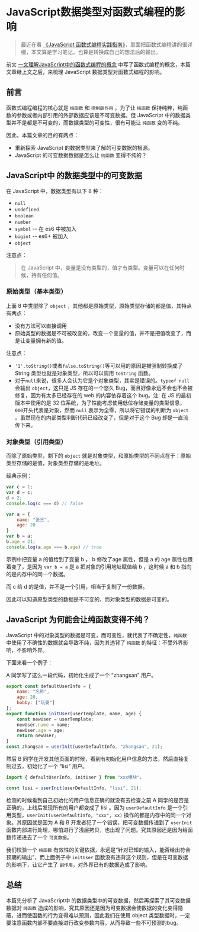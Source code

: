 # JavaScript数据类型对函数式编程的影响

> 最近在看 [《JavaScript 函数式编程实践指南》](https://juejin.cn/book/7173591403639865377)，里面把函数式编程讲的很详细，本文算是学习笔记，也算是转换成自己的想法后的输出。

前文 [一文理解JavaScript中的函数式编程的概念](https://juejin.cn/editor/7200981881651036217) 中写了函数式编程的概念，本篇文章继上文之后，来梳理 JavaScript 数据类型对函数式编程的影响。

## 前言

函数式编程编程的核心就是 `纯函数` 和 `控制副作用` ，为了让 `纯函数` 保持纯粹，纯函数的参数或者内部引用的外部数据应该是不可变数据。但 JavaScript 中的数据类型并不是都是不可变的，而数据类型的可变性，很有可能让 `纯函数` 变的不纯。

因此，本篇文章的目的有两点：

- 重新探索 JavaScript 的数据类型来了解的可变数据的根源。
- JavaScript 的可变数据数据是怎么让 `纯函数` 变得不纯的？

## JavaScript中 的数据类型中的可变数据

在 JavaScript 中，数据类型有以下 8 种：

- `null`
- `undefined`
- `boolean`
- `number`
- `symbol` -- 在 es6 中被加入
- `bigint` -- es6+ 被加入
- `object`

注意点：

> 在 JavaScript 中，变量是没有类型的，值才有类型。变量可以在任何时候，持有任何值。

### 原始类型（基本类型）

上面 8 中类型除了 `object` ，其他都是原始类型，原始类型存储的都是值，其特点有两点：

- 没有方法可以直接调用
- 原始类型的数据是不可被改变的，改变一个变量的值，并不是把值改变了，而是让变量拥有新的值。

注意点：

- `'1'.toString()`或者`false.toString()`等可以用的原因是被强制转换成了 String 类型也就是对象类型，所以可以调用 `toString` 函数。
- 对于`null`来说，很多人会认为它是个对象类型，其实是错误的。`typeof null` 会输出 `object`，这只是 JS 存在的一个悠久 Bug，而且好像永远不会也不会被修复，因为有太多已经存在的 web 的内容依存着这个 bug。注: 在 JS 的最初版本中使用的是 32 位系统，为了性能考虑使用低位存储变量的类型信息，`000`开头代表是对象，然而 `null` 表示为全零，所以将它错误的判断为 `object` 。虽然现在的内部类型判断代码已经改变了，但是对于这个 Bug 却是一直流传下来。

### 对象类型（引用类型）

而除了原始类型，剩下的 `object` 就是对象类型，和原始类型的不同点在于：原始类型存储的是值，对象类型存储的是地址。

经典示例：
```js
var c = 1;
var d = c;
d = 2;
console.log(c === d) // false

var a = {
    name: "张三",
    age: 20
}
var b = a;
b.age = 21;
console.log(a.age === b.age) // true
```

示例中把变量 a 的值给到了变量 b ， b 修改了age 属性，但是 a 的 age 属性也跟着变了，是因为 `var b = a` 是 a 把对象的引用地址赋值给 b ，这时候 a 和 b 指向的是内存中的同一个数据。

而 c 给 d 的是值，并不是一个引用，相当于复制了一份数据。

因此可以知道原型类型的数据是不可变的，而对象类型的数据是可变的。

## JavaScript 为何能会让纯函数变得不纯？

JavaScript 中的对象类型的数据是可变，而可变性，就代表了不确定性，`纯函数` 中使用了不确性的数据就会导致不纯，因为其违背了 `纯函数` 的特征：不受外界影响，不影响外界。

下面来看一个例子：

A 同学写了这么一段代码，初始化生成了一个 “zhangsan” 用户。

```js
export const defaultUserInfo = {
    name: "名称",
    age: 20,
    hobby: ["玩耍"]
};
export function initUser(userTemplate, name, age) {
    const newUser = userTemplate;
    newUser.name = name;
    newUser.age = age;
    return newUser;
}
const zhangsan = userInit(userDefaultInfo, "zhangsan", 21);
```

然后 B 同学在开发其他页面的时候，看到有初始化用户信息的方法，然后直接复制过去，初始化了一个 “lisi” 用户。

```js
import { defaultUserInfo, initUser } from "xxx模块"。

const lisi = userInit(userDefaultInfo, "lisi", 21);
```

检测的时候看到自己初始化的用户信息正确的就没有去检查之前 A 同学的是否是正确的，上线后发现所有的用户都变成了 lisi 。因为 `userDefaultInfo` 是一个引用类型，`userInit(userDefaultInfo, "xxx", xx)` 操作的都是内存中的同一个对象。其原因就是因为 A 和 B 开发者犯了一个错误，把可变数据传递到了 `userInit` 函数内部进行处理，哪怕进行了浅层拷贝，也出现了问题。究其原因还是因为给函数传递进去了一个 `可变数据`。

我们校验一个 `纯函数` 有效性的关键依据，永远是“针对已知的输入，能否给出符合预期的输出”，而上面例子中 `initUser` 函数没有违背这个规则，但是在可变数据的影响下，让它产生了 `副作用`，对外界已有的数据造成了影响。
 
## 总结

本篇先分析了 JavaScript中 的数据类型中的可变数据，然后再探索了其可变数据数据对 `纯函数` 造成的影响，究其原因还是因为可变数据会使数据的变化变得隐蔽，进而使函数的行为变得难以预测，因此我们在使用 object 类型数据时，一定要注意函数内部不要直接进行改变参数内容，从而导致一些不可预测的bug。
